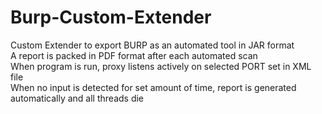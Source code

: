 # Burp-Custom-Extender
Custom Extender to export BURP as an automated tool in JAR format  
A report is packed in PDF format after each automated scan  
When program is run, proxy listens actively on selected PORT set in XML file  
When no input is detected for set amount of time, report is generated automatically and all threads die  
